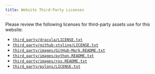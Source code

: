 ```yaml
---
title: Website Third-Party Licenses
---
```


Please review the following licenses for third-party assets use for this
website:

* [`third_party/dracula/LICENSE.txt`](third_party/dracula/LICENSE.txt)
* [`third_party/github-styling/LICENSE.txt`](third_party/github-styling/LICENSE.txt)
* [`third_party/images/GitHub-Mark.README.txt`](third_party/images/GitHub-Mark.README.txt)
* [`third_party/images/python.README.txt`](third_party/images/python.README.txt)
* [`third_party/images/ros.README.txt`](third_party/images/ros.README.txt)
* [`third_party/pylons/LICENSE.txt`](third_party/pylons/LICENSE.txt)
